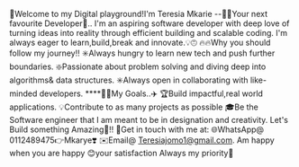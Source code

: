 🚀Welcome to my Digital playground!I'm Teresia Mkarie --👩‍💻Your next favourite Developer🎊..
I'm an aspiring software developer with deep love of turning ideas into reality through efficient building and scalable coding. I'm always eager to learn,build,break and innovate.💡🙃 
🔥🔥Why you should follow my journey‼️
 ✳️Always hungry to learn new tech and push further boundaries.
 ❇️Passionate about problem solving and diving deep into algorithms& data structures.
 ✳️Always open in collaborating with like-minded developers.
  ****🎯🎯My Goals..✈️
 🏆Build impactful,real world applications.
 💡Contribute to as many projects as possible
 🎓Be the Software engineer that I am meant to be in designation and creativity.
 Let's Build something Amazing💪!!
   📩Get in touch with me at:
   🌐WhatsApp@ 0112489475👉Mkarye❣️
   ✉️Email@ Teresiajomo1@gmail.com.
   Am happy when you are happy 😊your satisfaction Always my priority🎯
